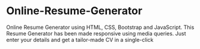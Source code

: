# Online-Resume-Generator
Online Resume Generator using HTML, CSS, Bootstrap and JavaScript.
This Resume Generator has been made responsive using media queries.
Just enter your details and get a tailor-made CV in a single-click
